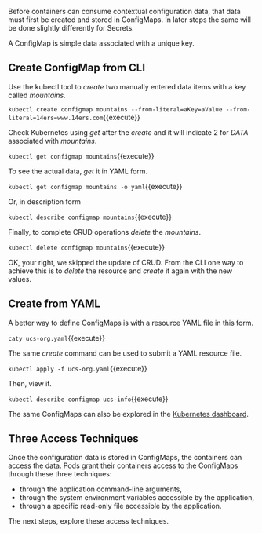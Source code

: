 Before containers can consume contextual configuration data, that data must first be created and stored in ConfigMaps. In later steps the same will be done slightly differently for Secrets.

A ConfigMap is simple data associated with a unique key.

## Create ConfigMap from CLI ##

Use the kubectl tool to _create_ two manually entered data items with a key called _mountains_.

`kubectl create configmap mountains --from-literal=aKey=aValue --from-literal=14ers=www.14ers.com`{{execute}}

Check Kubernetes using _get_ after the _create_ and it will indicate 2 for _DATA_ associated with _mountains_.

`kubectl get configmap mountains`{{execute}}

To see the actual data, _get_ it in YAML form.

`kubectl get configmap mountains -o yaml`{{execute}}

Or, in description form

`kubectl describe configmap mountains`{{execute}}

Finally, to complete CRUD operations _delete_ the _mountains_.

`kubectl delete configmap mountains`{{execute}}

OK, your right, we skipped the update of CRUD. From the CLI one way to achieve this is to _delete_ the resource and _create_ it again with the new values.

## Create from YAML ##

A better way to define ConfigMaps is with a resource YAML file in this form.

`caty ucs-org.yaml`{{execute}}

The same _create_ command can be used to submit a YAML resource file.

`kubectl apply -f ucs-org.yaml`{{execute}}

Then, view it.

`kubectl describe configmap ucs-info`{{execute}}

The same ConfigMaps can also be explored in the [Kubernetes dashboard](https://[[HOST_SUBDOMAIN]]-30000-[[KATACODA_HOST]].environments.katacoda.com/).

## Three Access Techniques ##

Once the configuration data is stored in ConfigMaps, the containers can access the data. Pods grant their containers access to the ConfigMaps through these three techniques:

- through the application command-line arguments,
- through the system environment variables accessible by the application,
- through a specific read-only file accessible by the application.

The next steps, explore these access techniques.
